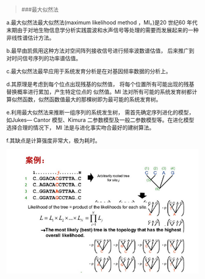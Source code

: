 >###最大似然法

a.最大似然法最大似然法(maximum likelihood method ，MI。)是20 世纪60 年代末期由于对地生物信息学分析实践震波和水声信号等处理的需要而发展起来的一种非线性谱估计方法。

b.最早由凯佩用这种方法对空间阵列接收信号进行频率波数谱估值， 后来推广到对时问信号序列的功率谱估值。

c.最大似然法最早应用于系统发育分析是在对基因频率数据的分析上。

d.其原理是考虑到每个位点出现残基的似然值， 将每个位置所有可能出现的残基替换概率进行累加，产生特定位点的
似然值。MI 法对所有可能的系统发育树都计算似然函数，似然函数值最大的那棵树即为最可能的系统发育树。

e.利用最大似然法来推断一组序列的系统发生树， 需首先确定序列进化的模型，如Jukes— Cantor 模型、Kimura 二参数模型及一般二参数模型等。在进化模型选择合理的情况下， MI 法是与进化事实吻合最好的建树算法。

f.其缺点是计算强度非常大，极为耗时。

![](/assets/2018-04-24_001229.jpg)